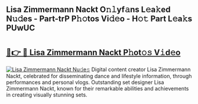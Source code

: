 ## Lisa Zimmermann Nackt O𝚗𝚕yf𝚊ns L𝚎a𝚔ed N𝚞𝚍es - Part-trP P𝚑𝚘tos Vi𝚍𝚎o - H𝚘𝚝 Part L𝚎a𝚔s PUwUC

# <h2><a href="http://kfchx0.oniu.top/?m=Lisa+Zimmermann+Nackt">🔗👉 🔴 Lisa Zimmermann Nackt P𝚑ot𝚘𝚜 V𝚒d𝚎o</a></h2>

[![Lisa Zimmermann Nackt Nu𝚍e𝚜](https://i.imgur.com/0qMVB7G.gif)](http://kfchx0.oniu.top/?m=Lisa+Zimmermann+Nackt)
Digital content creator Lisa Zimmermann Nackt, celebrated for disseminating dance and lifestyle information, through performances and personal vlogs. Outstanding set designer Lisa Zimmermann Nackt, known for their remarkable abilities and achievements in creating visually stunning sets.  
